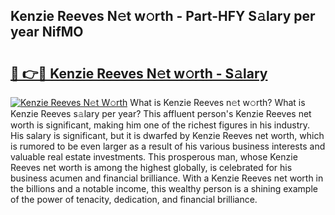## Kenzie Reeves N𝚎t w𝚘rth - Part-HFY S𝚊lary per year NifMO

# <h2><a href="http://gc51x8.nevu.top/?p=Kenzie+Reeves">🔗 👉🔴 Kenzie Reeves N𝚎t w𝚘rth - S𝚊lary</a></h2>

[![Kenzie Reeves N𝚎t W𝚘rth](https://i.imgur.com/Oavwk0R.jpeg)](http://gc51x8.nevu.top/?p=Kenzie+Reeves)
What is Kenzie Reeves n𝚎t w𝚘rth? What is Kenzie Reeves s𝚊lary per year?
This affluent person's Kenzie Reeves net worth is significant, making him one of the richest figures in his industry. His salary is significant, but it is dwarfed by Kenzie Reeves net worth, which is rumored to be even larger as a result of his various business interests and valuable real estate investments. This prosperous man, whose Kenzie Reeves net worth is among the highest globally, is celebrated for his business acumen and financial brilliance. With a Kenzie Reeves net worth in the billions and a notable income, this wealthy person is a shining example of the power of tenacity, dedication, and financial brilliance.
